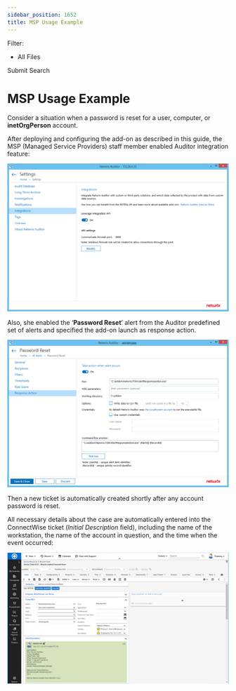 ```yaml
---
sidebar_position: 1652
title: MSP Usage Example
---
```


Filter: 

* All Files

Submit Search

# MSP Usage Example

Consider a situation when a password is reset for a user, computer, or **inetOrgPerson** account.

After deploying and configuring the add-on as described in this guide, the MSP (Managed Service Providers) staff member enabled Auditor integration feature:

[![Integration API Settings](../../../../../../static/images/Auditor_10.7/Content/Resources/Images/Auditor/Settings/Integrations_thumb_0_0.png "Integration API Settings")](../../../Resources/Images/Auditor/Settings/Integrations.png)

Also, she enabled the ‘**Password Reset**’ alert from the Auditor predefined set of alerts and specified the add-on launch as response action.

![](../../../../../../static/images/Auditor_10.7/Content/Resources/Images/Auditor/Alerts/ResponseAction/Addon.png)

Then a new ticket is automatically created shortly after any account password is reset.

All necessary details about the case are automatically entered into the ConnectWise ticket (*Initial Description* ﬁeld), including the name of the workstation, the name of the account in question, and the time when the event occurred:

![](../../../../../../static/images/Auditor_10.7/Content/Resources/Images/Auditor/Addon/ConnectWise/ServiceBoard.png)